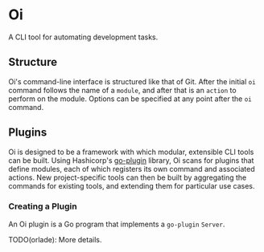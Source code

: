 # Oi

A CLI tool for automating development tasks.

## Structure

Oi's command-line interface is structured like that of Git. After the initial `oi` command follows
the name of a `module`, and after that is an `action` to perform on the module. Options can be
specified at any point after the `oi` command.

## Plugins

Oi is designed to be a framework with which modular, extensible CLI tools can be built. Using 
Hashicorp's [go-plugin][go-plugin] library, Oi scans for plugins that define modules, each of which
registers its own command and associated actions. New project-specific tools can then be built by 
aggregating the commands for existing tools, and extending them for particular use cases.

### Creating a Plugin

An Oi plugin is a Go program that implements a `go-plugin` `Server`.

TODO(orlade): More details.

[go-plugin]: https://github.com/hashicorp/go-plugin
